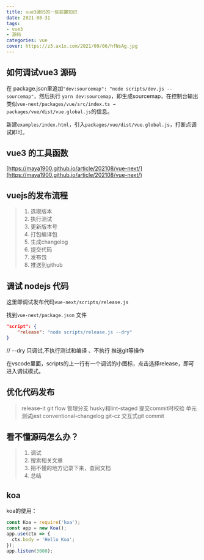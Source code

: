```yaml
---
title: vue3源码的一些前置知识
date: 2021-08-31
tags:
- vue3
- 源码
categories: vue
cover: https://z3.ax1x.com/2021/09/06/hfNsAg.jpg
---
```


## 如何调试vue3 源码

在 package.json里追加`"dev:sourcemap": "node scripts/dev.js --sourcemap"`，然后执行 `yarn dev:sourcemap`，即生成sourcemap，在控制台输出类似`vue-next/packages/vue/src/index.ts → packages/vue/dist/vue.global.js`的信息。

新建`examples/index.html`，引入`packages/vue/dist/vue.global.js`，打断点调试即可。

## vue3 的工具函数

[https://maya1900.github.io/article/202108/vue-next/](https://maya1900.github.io/article/202108/vue-next/)

## vuejs的发布流程

> 1. 选取版本
> 2. 执行测试
> 3. 更新版本号
> 4. 打包编译包
> 5. 生成changelog
> 6. 提交代码
> 7. 发布包
> 8. 推送到github

## 调试 nodejs 代码

这里即调试发布代码`vue-next/scripts/release.js`

找到`vue-next/package.json` 文件

``` json
"script": {
	"release": "node scripts/release.js --dry"
}
```

// --dry 只调试,不执行测试和编译 、不执行 推送git等操作

在vscode里面，scripts的上一行有一个调试的小图标，点击选择release，即可进入调试模式。

## 优化代码发布

> release-it
> git flow 管理分支
> husky和lint-staged 提交commit时校验
> 单元测试jest
> conventional-changelog
> git-cz 交互式git commit

## 看不懂源码怎么办？

> 1. 调试
> 2. 搜索相关文章
> 3. 把不懂的地方记录下来，查阅文档
> 4. 总结

## koa 

koa的使用：

``` javascript
const Koa = require('koa');
const app = new Koa();
app.use(ctx => {
  ctx.body = 'Hello Koa';
});
app.listen(3000);
```

